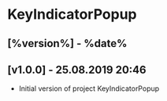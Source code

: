 # KeyIndicatorPopup

## [%version%] - %date%


## [v1.0.0] - 25.08.2019 20:46

- Initial version of project KeyIndicatorPopup
